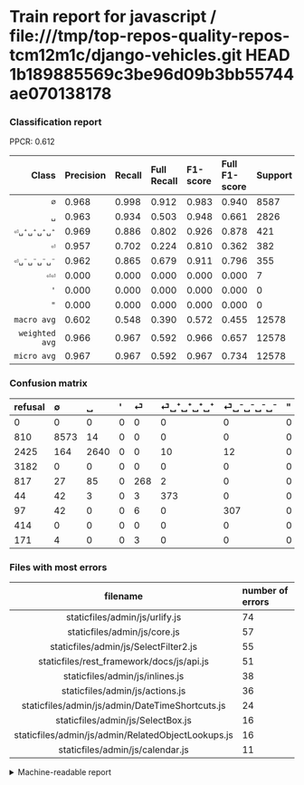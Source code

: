 # Train report for javascript / file:///tmp/top-repos-quality-repos-tcm12m1c/django-vehicles.git HEAD 1b189885569c3be96d09b3bb55744ae070138178

### Classification report

PPCR: 0.612

| Class | Precision | Recall | Full Recall | F1-score | Full F1-score | Support | Full Support | PPCR |
|------:|:----------|:-------|:------------|:---------|:---------|:--------|:-------------|:-----|
| `∅` | 0.968| 0.998| 0.912| 0.983| 0.940| 8587| 9397| 0.914 |
| `␣` | 0.963| 0.934| 0.503| 0.948| 0.661| 2826| 5251| 0.538 |
| `⏎␣⁺␣⁺␣⁺␣⁺` | 0.969| 0.886| 0.802| 0.926| 0.878| 421| 465| 0.905 |
| `⏎` | 0.957| 0.702| 0.224| 0.810| 0.362| 382| 1199| 0.319 |
| `⏎␣⁻␣⁻␣⁻␣⁻` | 0.962| 0.865| 0.679| 0.911| 0.796| 355| 452| 0.785 |
| `⏎⏎` | 0.000| 0.000| 0.000| 0.000| 0.000| 7| 178| 0.039 |
| `'` | 0.000| 0.000| 0.000| 0.000| 0.000| 0| 3182| 0.000 |
| `"` | 0.000| 0.000| 0.000| 0.000| 0.000| 0| 414| 0.000 |
| `macro avg` | 0.602| 0.548| 0.390| 0.572| 0.455| 12578| 20538| 0.612 |
| `weighted avg` | 0.966| 0.967| 0.592| 0.966| 0.657| 12578| 20538| 0.612 |
| `micro avg` | 0.967| 0.967| 0.592| 0.967| 0.734| 12578| 20538| 0.612 |

### Confusion matrix

|refusal|  ∅| ␣| '| ⏎| ⏎␣⁺␣⁺␣⁺␣⁺| ⏎␣⁻␣⁻␣⁻␣⁻| "| ⏎⏎| 
|:---|:---|:---|:---|:---|:---|:---|:---|:---|
|0 |0 |0 |0 |0 |0 |0 |0 |0 |
|810 |8573 |14 |0 |0 |0 |0 |0 |0 |
|2425 |164 |2640 |0 |0 |10 |12 |0 |0 |
|3182 |0 |0 |0 |0 |0 |0 |0 |0 |
|817 |27 |85 |0 |268 |2 |0 |0 |0 |
|44 |42 |3 |0 |3 |373 |0 |0 |0 |
|97 |42 |0 |0 |6 |0 |307 |0 |0 |
|414 |0 |0 |0 |0 |0 |0 |0 |0 |
|171 |4 |0 |0 |3 |0 |0 |0 |0 |

### Files with most errors

| filename | number of errors|
|:----:|:-----|
| staticfiles/admin/js/urlify.js | 74 |
| staticfiles/admin/js/core.js | 57 |
| staticfiles/admin/js/SelectFilter2.js | 55 |
| staticfiles/rest_framework/docs/js/api.js | 51 |
| staticfiles/admin/js/inlines.js | 38 |
| staticfiles/admin/js/actions.js | 36 |
| staticfiles/admin/js/admin/DateTimeShortcuts.js | 24 |
| staticfiles/admin/js/SelectBox.js | 16 |
| staticfiles/admin/js/admin/RelatedObjectLookups.js | 16 |
| staticfiles/admin/js/calendar.js | 11 |

<details>
    <summary>Machine-readable report</summary>
```json
{
  "cl_report": {"\"": {"f1-score": 0.0, "precision": 0.0, "recall": 0.0, "support": 0}, "\u0027": {"f1-score": 0.0, "precision": 0.0, "recall": 0.0, "support": 0}, "macro avg": {"f1-score": 0.5722099568533525, "precision": 0.6024548806799596, "recall": 0.5481121724978651, "support": 12578}, "micro avg": {"f1-score": 0.9668468754968993, "precision": 0.9668468754968993, "recall": 0.9668468754968993, "support": 12578}, "weighted avg": {"f1-score": 0.9655672206817618, "precision": 0.9661615427576734, "recall": 0.9668468754968993, "support": 12578}, "\u2205": {"f1-score": 0.983198577900109, "precision": 0.968481699051062, "recall": 0.9983696285082101, "support": 8587}, "\u23ce": {"f1-score": 0.809667673716012, "precision": 0.9571428571428572, "recall": 0.7015706806282722, "support": 382}, "\u23ce\u23ce": {"f1-score": 0.0, "precision": 0.0, "recall": 0.0, "support": 7}, "\u23ce\u2423\u207a\u2423\u207a\u2423\u207a\u2423\u207a": {"f1-score": 0.9255583126550868, "precision": 0.9688311688311688, "recall": 0.8859857482185273, "support": 421}, "\u23ce\u2423\u207b\u2423\u207b\u2423\u207b\u2423\u207b": {"f1-score": 0.9109792284866468, "precision": 0.9623824451410659, "recall": 0.8647887323943662, "support": 355}, "\u2423": {"f1-score": 0.9482758620689655, "precision": 0.962800875273523, "recall": 0.9341825902335457, "support": 2826}},
  "cl_report_full": {"\"": {"f1-score": 0.0, "precision": 0.0, "recall": 0.0, "support": 414}, "\u0027": {"f1-score": 0.0, "precision": 0.0, "recall": 0.0, "support": 3182}, "macro avg": {"f1-score": 0.45456984763859687, "precision": 0.6024548806799596, "recall": 0.38999343700615874, "support": 20538}, "micro avg": {"f1-score": 0.7344486049039739, "precision": 0.9668468754968993, "recall": 0.5921219203427792, "support": 20538}, "weighted avg": {"f1-score": 0.6573334873208295, "precision": 0.7882757603694925, "recall": 0.5921219203427792, "support": 20538}, "\u2205": {"f1-score": 0.9395583319633953, "precision": 0.968481699051062, "recall": 0.9123124401404704, "support": 9397}, "\u23ce": {"f1-score": 0.36240703177822853, "precision": 0.9571428571428572, "recall": 0.22351959966638865, "support": 1199}, "\u23ce\u23ce": {"f1-score": 0.0, "precision": 0.0, "recall": 0.0, "support": 178}, "\u23ce\u2423\u207a\u2423\u207a\u2423\u207a\u2423\u207a": {"f1-score": 0.8776470588235293, "precision": 0.9688311688311688, "recall": 0.8021505376344086, "support": 465}, "\u23ce\u2423\u207b\u2423\u207b\u2423\u207b\u2423\u207b": {"f1-score": 0.7963683527885862, "precision": 0.9623824451410659, "recall": 0.6792035398230089, "support": 452}, "\u2423": {"f1-score": 0.6605780057550358, "precision": 0.962800875273523, "recall": 0.5027613787849934, "support": 5251}},
  "ppcr": 0.6124257473950725
}
```
</details>
